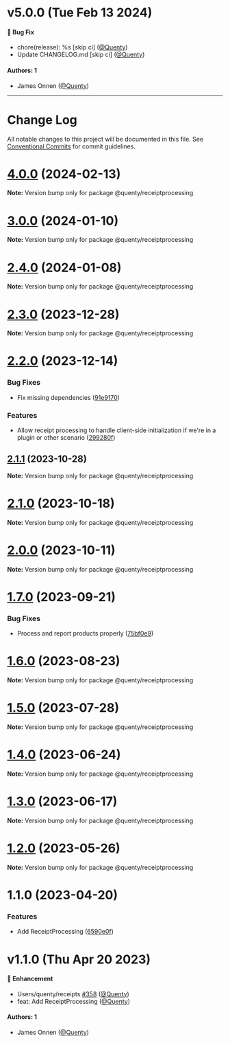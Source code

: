 # v5.0.0 (Tue Feb 13 2024)

#### 🐛 Bug Fix

- chore(release): %s \[skip ci\] ([@Quenty](https://github.com/Quenty))
- Update CHANGELOG.md \[skip ci\] ([@Quenty](https://github.com/Quenty))

#### Authors: 1

- James Onnen ([@Quenty](https://github.com/Quenty))

---

# Change Log

All notable changes to this project will be documented in this file.
See [Conventional Commits](https://conventionalcommits.org) for commit guidelines.

# [4.0.0](https://github.com/Quenty/NevermoreEngine/compare/@quenty/receiptprocessing@3.0.0...@quenty/receiptprocessing@4.0.0) (2024-02-13)

**Note:** Version bump only for package @quenty/receiptprocessing





# [3.0.0](https://github.com/Quenty/NevermoreEngine/compare/@quenty/receiptprocessing@2.4.0...@quenty/receiptprocessing@3.0.0) (2024-01-10)

**Note:** Version bump only for package @quenty/receiptprocessing





# [2.4.0](https://github.com/Quenty/NevermoreEngine/compare/@quenty/receiptprocessing@2.3.0...@quenty/receiptprocessing@2.4.0) (2024-01-08)

**Note:** Version bump only for package @quenty/receiptprocessing





# [2.3.0](https://github.com/Quenty/NevermoreEngine/compare/@quenty/receiptprocessing@2.2.0...@quenty/receiptprocessing@2.3.0) (2023-12-28)

**Note:** Version bump only for package @quenty/receiptprocessing





# [2.2.0](https://github.com/Quenty/NevermoreEngine/compare/@quenty/receiptprocessing@2.1.1...@quenty/receiptprocessing@2.2.0) (2023-12-14)


### Bug Fixes

* Fix missing dependencies ([91e9170](https://github.com/Quenty/NevermoreEngine/commit/91e9170a2e34d2bdcc1ceb4f384ee59947a541ef))


### Features

* Allow receipt processing to handle client-side initialization if we're in a plugin or other scenario ([299280f](https://github.com/Quenty/NevermoreEngine/commit/299280f68f6f2c689ebd11bbf337da7102c22709))





## [2.1.1](https://github.com/Quenty/NevermoreEngine/compare/@quenty/receiptprocessing@2.1.0...@quenty/receiptprocessing@2.1.1) (2023-10-28)

**Note:** Version bump only for package @quenty/receiptprocessing





# [2.1.0](https://github.com/Quenty/NevermoreEngine/compare/@quenty/receiptprocessing@2.0.0...@quenty/receiptprocessing@2.1.0) (2023-10-18)

**Note:** Version bump only for package @quenty/receiptprocessing





# [2.0.0](https://github.com/Quenty/NevermoreEngine/compare/@quenty/receiptprocessing@1.7.0...@quenty/receiptprocessing@2.0.0) (2023-10-11)

**Note:** Version bump only for package @quenty/receiptprocessing





# [1.7.0](https://github.com/Quenty/NevermoreEngine/compare/@quenty/receiptprocessing@1.6.0...@quenty/receiptprocessing@1.7.0) (2023-09-21)


### Bug Fixes

* Process and report products properly ([75bf0e9](https://github.com/Quenty/NevermoreEngine/commit/75bf0e94f3e03e6369aad9dc22b532a24f30a5d4))





# [1.6.0](https://github.com/Quenty/NevermoreEngine/compare/@quenty/receiptprocessing@1.5.0...@quenty/receiptprocessing@1.6.0) (2023-08-23)

**Note:** Version bump only for package @quenty/receiptprocessing





# [1.5.0](https://github.com/Quenty/NevermoreEngine/compare/@quenty/receiptprocessing@1.4.0...@quenty/receiptprocessing@1.5.0) (2023-07-28)

**Note:** Version bump only for package @quenty/receiptprocessing





# [1.4.0](https://github.com/Quenty/NevermoreEngine/compare/@quenty/receiptprocessing@1.3.0...@quenty/receiptprocessing@1.4.0) (2023-06-24)

**Note:** Version bump only for package @quenty/receiptprocessing





# [1.3.0](https://github.com/Quenty/NevermoreEngine/compare/@quenty/receiptprocessing@1.2.0...@quenty/receiptprocessing@1.3.0) (2023-06-17)

**Note:** Version bump only for package @quenty/receiptprocessing





# [1.2.0](https://github.com/Quenty/NevermoreEngine/compare/@quenty/receiptprocessing@1.1.0...@quenty/receiptprocessing@1.2.0) (2023-05-26)

**Note:** Version bump only for package @quenty/receiptprocessing





# 1.1.0 (2023-04-20)


### Features

* Add ReceiptProcessing ([6590e0f](https://github.com/Quenty/NevermoreEngine/commit/6590e0fbb091956f903ddebc3110e4f86ec020d1))





# v1.1.0 (Thu Apr 20 2023)

#### 🚀 Enhancement

- Users/quenty/receipts [#358](https://github.com/Quenty/NevermoreEngine/pull/358) ([@Quenty](https://github.com/Quenty))
- feat: Add ReceiptProcessing ([@Quenty](https://github.com/Quenty))

#### Authors: 1

- James Onnen ([@Quenty](https://github.com/Quenty))
